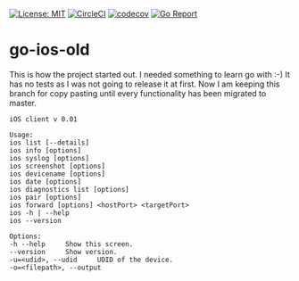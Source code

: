 [![License: MIT](https://img.shields.io/badge/License-MIT-yellow.svg)](https://opensource.org/licenses/MIT)
[![CircleCI](https://circleci.com/gh/danielpaulus/go-ios.svg?style=svg)](https://circleci.com/gh/danielpaulus/go-ios)
[![codecov](https://codecov.io/gh/danielpaulus/go-ios/branch/master/graph/badge.svg)](https://codecov.io/gh/danielpaulus/go-ios)
[![Go Report](https://goreportcard.com/badge/github.com/danielpaulus/go-ios)](https://goreportcard.com/report/github.com/danielpaulus/go-ios)
# go-ios-old
This is how the project started out. I needed something to learn go with :-)
It has no tests as I was not going to release it at first. Now I am keeping this branch for copy pasting
until every functionality has been migrated to master. 

```
iOS client v 0.01

Usage:
ios list [--details]
ios info [options]
ios syslog [options]
ios screenshot [options]
ios devicename [options] 
ios date [options]
ios diagnostics list [options]
ios pair [options]
ios forward [options] <hostPort> <targetPort>
ios -h | --help
ios --version

Options:
-h --help     Show this screen.
--version     Show version.
-u=<udid>, --udid     UDID of the device.
-o=<filepath>, --output

```
